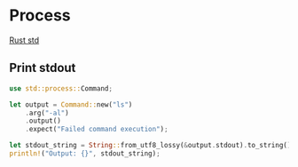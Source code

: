 # Process

[Rust std](https://doc.rust-lang.org/stable/std/process/index.html)<br>

## Print stdout

```rs
use std::process::Command;

let output = Command::new("ls")
    .arg("-al")
    .output()
    .expect("Failed command execution");

let stdout_string = String::from_utf8_lossy(&output.stdout).to_string();
println!("Output: {}", stdout_string);
```
